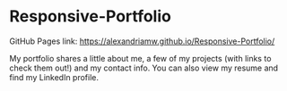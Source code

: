 # Responsive-Portfolio

GitHub Pages link: https://alexandriamw.github.io/Responsive-Portfolio/

My portfolio shares a little about me, a few of my projects (with links to check them out!) and my contact info. You can also view my resume and find my LinkedIn profile.